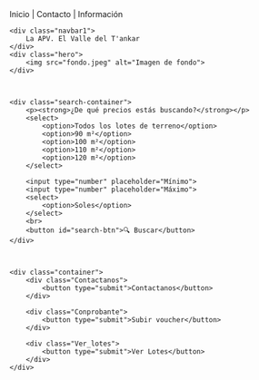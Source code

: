 <!DOCTYPE html>
<html lang="es">
<head>
    <meta charset="UTF-8">
    <meta name="viewport" content="width=device-width, initial-scale=1.0">
    <title>La APV. El Valle del T'ankar</title>
    <link rel="stylesheet" href="styles.css">
    <script defer src="script.js"></script>
</head>
<body>
    <div class="navbar">
        Inicio | Contacto | Información
    </div>

    <div class="navbar1">
        La APV. El Valle del T'ankar
    </div>
    <div class="hero">
        <img src="fondo.jpeg" alt="Imagen de fondo">
    </div>



    <div class="search-container">
        <p><strong>¿De qué precios estás buscando?</strong></p>
        <select>
            <option>Todos los lotes de terreno</option>
            <option>90 m²</option>
            <option>100 m²</option>
            <option>110 m²</option>
            <option>120 m²</option>
        </select>

        <input type="number" placeholder="Mínimo">
        <input type="number" placeholder="Máximo"> 
        <select>
            <option>Soles</option>
        </select>
        <br>
        <button id="search-btn">🔍 Buscar</button>
    </div>



    <div class="container">
        <div class="Contactanos"> 
            <button type="submit">Contactanos</button> 
        </div>
        
        <div class="Conprobante"> 
            <button type="submit">Subir voucher</button> 
        </div>
        
        <div class="Ver_lotes"> 
            <button type="submit">Ver Lotes</button> 
        </div>
    </div>
    


 
</body>
</html>
